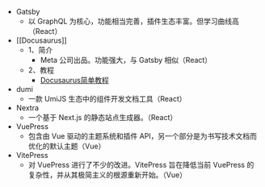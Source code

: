 - Gatsby
	- 以 GraphQL 为核心，功能相当完善，插件生态丰富。但学习曲线高（React）
- [[Docusaurus]]
	- 1、简介
		- Meta 公司出品。功能强大，与 Gatsby 相似（React）
	- 2、教程
		- [Docusaurus简单教程](https://juejin.cn/post/6912226723119497223)
- dumi
	- 一款 UmiJS 生态中的组件开发文档工具（React）
- Nextra
	- 一个基于 Next.js 的静态站点生成器。（React）
- VuePress
	- 包含由 Vue 驱动的主题系统和插件 API，另一个部分是为书写技术文档而优化的默认主题（Vue）
- VitePress
	- 对 VuePress 进行了不少的改进。VitePress 旨在降低当前 VuePress 的复杂性，并从其极简主义的根源重新开始。（Vue）